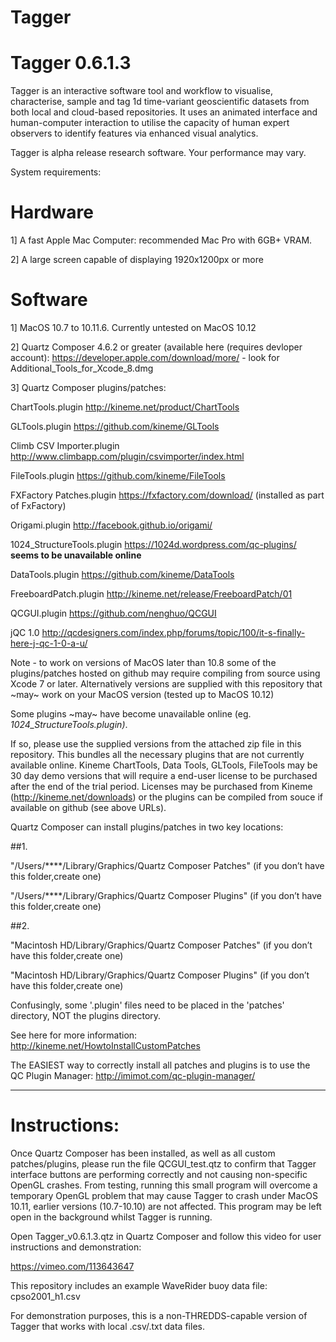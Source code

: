 # Tagger

# Tagger 0.6.1.3

Tagger is an interactive software tool and workflow to visualise, characterise, sample and tag 1d time-variant geoscientific datasets from both local and cloud-based repositories. It uses an animated interface and human-computer interaction to utilise the capacity of human expert observers to identify features via enhanced visual analytics. 

Tagger is alpha release research software. Your performance may vary.

System requirements:

# Hardware

1] A fast Apple Mac Computer: recommended Mac Pro with 6GB+ VRAM.

2] A large screen capable of displaying 1920x1200px or more

# Software

1] MacOS 10.7 to 10.11.6. Currently untested on MacOS 10.12

2] Quartz Composer 4.6.2 or greater (available here (requires devloper account): https://developer.apple.com/download/more/ - look for Additional_Tools_for_Xcode_8.dmg

3] Quartz Composer plugins/patches:

  ChartTools.plugin http://kineme.net/product/ChartTools

  GLTools.plugin https://github.com/kineme/GLTools

  Climb CSV Importer.plugin http://www.climbapp.com/plugin/csvimporter/index.html

  FileTools.plugin https://github.com/kineme/FileTools

  FXFactory Patches.plugin https://fxfactory.com/download/ (installed as part of FxFactory)

  Origami.plugin http://facebook.github.io/origami/

  1024_StructureTools.plugin https://1024d.wordpress.com/qc-plugins/ __seems to be unavailable online__

  DataTools.plugin https://github.com/kineme/DataTools

  FreeboardPatch.plugin http://kineme.net/release/FreeboardPatch/01

  QCGUI.plugin https://github.com/nenghuo/QCGUI

  jQC 1.0 http://qcdesigners.com/index.php/forums/topic/100/it-s-finally-here-j-qc-1-0-a-u/


Note - to work on versions of MacOS later than 10.8 some of the plugins/patches hosted on github may require compiling from source using Xcode 7 or later. Alternatively versions are supplied with this repository that ~may~ work on your MacOS version (tested up to MacOS 10.12)

Some plugins ~may~ have become unavailable online (eg. _1024_StructureTools.plugin)_. 

If so, please use the supplied versions from the attached zip file in this repository. This bundles all the necessary plugins that are not currently available online. Kineme ChartTools, Data Tools, GLTools, FileTools may be 30 day demo versions that will require a end-user license to be purchased after the end of the trial period. Licenses may be purchased from Kineme (http://kineme.net/downloads) or the plugins can be compiled from souce if available on github (see above URLs).

Quartz Composer can install plugins/patches in two key locations:

##1.

"/Users/****/Library/Graphics/Quartz Composer Patches" (if you don’t have this folder,create one)

"/Users/****/Library/Graphics/Quartz Composer Plugins" (if you don’t have this folder,create one)

##2.

"Macintosh HD/Library/Graphics/Quartz Composer Patches" (if you don’t have this folder,create one)

"Macintosh HD/Library/Graphics/Quartz Composer Plugins" (if you don’t have this folder,create one)

Confusingly, some '.plugin' files need to be placed in the 'patches' directory, NOT the plugins directory.

See here for more information: http://kineme.net/HowtoInstallCustomPatches

The EASIEST way to correctly install all patches and plugins is to use the QC Plugin Manager: http://imimot.com/qc-plugin-manager/

_________________________________

# Instructions:

Once Quartz Composer has been installed, as well as all custom patches/plugins, please run the file QCGUI_test.qtz to confirm that Tagger interface buttons are performing correctly and not causing non-specific OpenGL crashes. From testing, running this small program will overcome a temporary OpenGL problem that may cause Tagger to crash under MacOS 10.11, earlier versions (10.7-10.10) are not affected. This program may be left open in the background whilst Tagger is running.

Open Tagger_v0.6.1.3.qtz in Quartz Composer and follow this video for user instructions and demonstration:

https://vimeo.com/113643647

This repository includes an example WaveRider buoy data file: cpso2001_h1.csv 

For demonstration purposes, this is a non-THREDDS-capable version of Tagger that works with local .csv/.txt data files.
